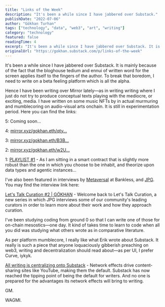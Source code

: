 ```yaml
---
title: "Links of the Week"
description: "It's been a while since I have jabbered over Substack."
publishDate: "2022-07-06"
author: "Gökhan Turhan"
tags: ["technology", "data", "web3", "art", "writing"]
category: "technology"
featured: false
readingTime: 4
excerpt: "It's been a while since I have jabbered over Substack. It is mainly because of the fact that the bloghouse tedium and ennui of written word for the screen applies itself to the fingers of the author...."
originalUrl: "https://gokhan.substack.com/p/links-of-the-week"
---
```


It's been a while since I have jabbered over Substack. It is mainly because of the fact that the bloghouse tedium and ennui of written word for the screen applies itself to the fingers of the author. To break that boredom, I need to write on a beta feeling platform which is all the alpha.

Hence I have been writing over Mirror lately—as in writing writing where I just do not try to produce conceptual texts playing with the mediocre, or exciting, media. I have written on some music NFTs by in actual murmuring and mumblecoring on audio-visual arts onchain. It is still in experimentation period. Here you can find the links:

<TwitterEmbed url="https://twitter.com/i/status/1543894542272921602" />

5: Coming soon...

4: [mirror.xyz/gokhan.eth/qty…](https://mirror.xyz/gokhan.eth/qty)

3: [mirror.xyz/gokhan.eth/B3B…](https://mirror.xyz/gokhan.eth/B3BdXU4LgOc-jaJQsBcaBXqLGJ5EwvYNt-ydv-ZMXZs)

2: [mirror.xyz/gokhan.eth/w2U…](https://mirror.xyz/gokhan.eth/w2UbGz8B51MXUnktoCQrbU5XAsS3pbzhiBiEl4qetro)

1: [PLAYLIST #1](https://mirror.xyz/gokhan.eth/giPRmO1pV5koJ_qFl2P4q0StbTlYj4_iUli6e6sz0Hg) - As I am sitting in a smart contract that is slightly more robust than the one in which you choose to be inhabit, and theorize upon data types and agentic instances...

I've also been featured in interviews by [Metaversal](https://metaversal.banklesshq.com/) at Bankless, and [JPG](http://jpg.space). You may find the interview link here:

[Let's Talk Curation #2 | GÖKHAN](https://jpg.mirror.xyz/eAZi6PglxjMALBw2Mk4cnJxdxPGv6Bpcr5irWZp91Wc) - Welcome back to Let's Talk Curation, a new series in which JPG interviews some of our community's leading curators in order to learn more about their work and how they approach curation.

<TwitterEmbed url="https://twitter.com/i/status/1541814043912146944" />

I've been studying coding from ground 0 so that I can write one of those for on-chain mesostics—one day. It kind of takes time to learn to code when all you did was studying what others wrote as in comparative literature.

As per platform mumblecore, I really like what Erik wrote about Substack. It really is such a piece that anyone loquaciously gibberish preaching on web3, writing and decentralization should read about—as per UI, I prefer Curve, iykyk.

[All writing is centralizing onto Substack](https://erikhoel.substack.com/p/all-writing-is-centralizing-onto) - Network effects drive content-sharing sites like YouTube, making them the default. Substack has now reached the tipping point of being the default for writers. And no one is prepared for the advantages its network effects will bring to writing.

<TwitterEmbed url="https://twitter.com/i/status/1539617141598593024" />

GM.

WAGMI.
